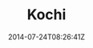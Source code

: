 ---
title: "Kochi"
date: 2014-07-24T08:26:41Z
draft: false
description: ""
type: post
region: "South Asia"
country: "India"
thumbnail: "kochi-3.jpg"
---
